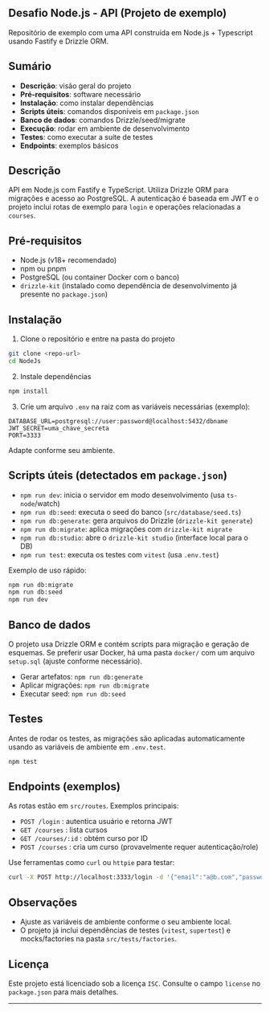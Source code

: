 ## Desafio Node.js - API (Projeto de exemplo)

Repositório de exemplo com uma API construída em Node.js + Typescript usando Fastify e Drizzle ORM.

## Sumário

- **Descrição**: visão geral do projeto
- **Pré-requisitos**: software necessário
- **Instalação**: como instalar dependências
- **Scripts úteis**: comandos disponíveis em `package.json`
- **Banco de dados**: comandos Drizzle/seed/migrate
- **Execução**: rodar em ambiente de desenvolvimento
- **Testes**: como executar a suíte de testes
- **Endpoints**: exemplos básicos

## Descrição

API em Node.js com Fastify e TypeScript. Utiliza Drizzle ORM para migrações e acesso ao PostgreSQL. A autenticação é baseada em JWT e o projeto inclui rotas de exemplo para `login` e operações relacionadas a `courses`.

## Pré-requisitos

- Node.js (v18+ recomendado)
- npm ou pnpm
- PostgreSQL (ou container Docker com o banco)
- `drizzle-kit` (instalado como dependência de desenvolvimento já presente no `package.json`)

## Instalação

1. Clone o repositório e entre na pasta do projeto

```bash
git clone <repo-url>
cd NodeJs
```

2. Instale dependências

```bash
npm install
```

3. Crie um arquivo `.env` na raiz com as variáveis necessárias (exemplo):

```
DATABASE_URL=postgresql://user:password@localhost:5432/dbname
JWT_SECRET=uma_chave_secreta
PORT=3333
```

Adapte conforme seu ambiente.

## Scripts úteis (detectados em `package.json`)

- `npm run dev`: inicia o servidor em modo desenvolvimento (usa `ts-node`/watch)
- `npm run db:seed`: executa o seed do banco (`src/database/seed.ts`)
- `npm run db:generate`: gera arquivos do Drizzle (`drizzle-kit generate`)
- `npm run db:migrate`: aplica migrações com `drizzle-kit migrate`
- `npm run db:studio`: abre o `drizzle-kit studio` (interface local para o DB)
- `npm run test`: executa os testes com `vitest` (usa `.env.test`)

Exemplo de uso rápido:

```bash
npm run db:migrate
npm run db:seed
npm run dev
```

## Banco de dados

O projeto usa Drizzle ORM e contém scripts para migração e geração de esquemas. Se preferir usar Docker, há uma pasta `docker/` com um arquivo `setup.sql` (ajuste conforme necessário).

- Gerar artefatos: `npm run db:generate`
- Aplicar migrações: `npm run db:migrate`
- Executar seed: `npm run db:seed`

## Testes

Antes de rodar os testes, as migrações são aplicadas automaticamente usando as variáveis de ambiente em `.env.test`.

```bash
npm test
```

## Endpoints (exemplos)

As rotas estão em `src/routes`. Exemplos principais:

- `POST /login` : autentica usuário e retorna JWT
- `GET /courses` : lista cursos
- `GET /courses/:id` : obtém curso por ID
- `POST /courses` : cria um curso (provavelmente requer autenticação/role)

Use ferramentas como `curl` ou `httpie` para testar:

```bash
curl -X POST http://localhost:3333/login -d '{"email":"a@b.com","password":"123456"}' -H 'Content-Type: application/json'
```

## Observações

- Ajuste as variáveis de ambiente conforme o seu ambiente local.
- O projeto já inclui dependências de testes (`vitest`, `supertest`) e mocks/factories na pasta `src/tests/factories`.

## Licença

Este projeto está licenciado sob a licença `ISC`. Consulte o campo `license` no `package.json` para mais detalhes.

---
